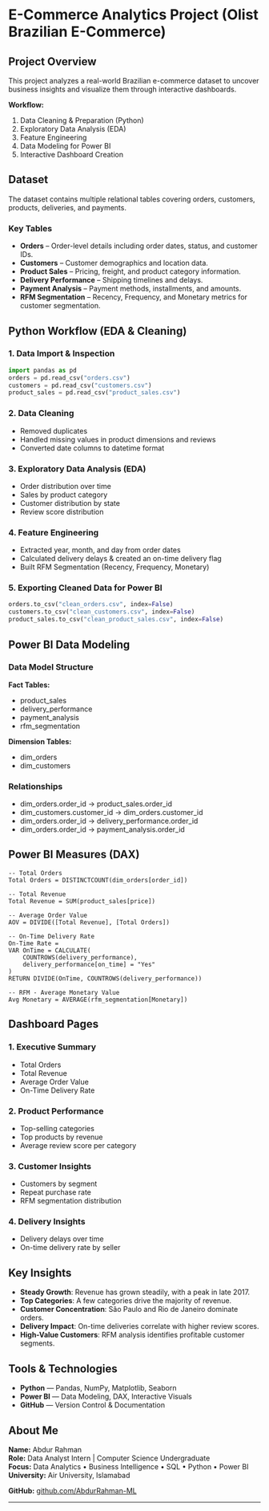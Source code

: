 #  E-Commerce Analytics Project (Olist Brazilian E-Commerce)

##  Project Overview

This project analyzes a real-world Brazilian e-commerce dataset to uncover business insights and visualize them through interactive dashboards.

**Workflow:**
1. Data Cleaning & Preparation (Python)
2. Exploratory Data Analysis (EDA)
3. Feature Engineering
4. Data Modeling for Power BI
5. Interactive Dashboard Creation

##  Dataset

The dataset contains multiple relational tables covering orders, customers, products, deliveries, and payments.

### Key Tables

- **Orders** – Order-level details including order dates, status, and customer IDs.
- **Customers** – Customer demographics and location data.
- **Product Sales** – Pricing, freight, and product category information.
- **Delivery Performance** – Shipping timelines and delays.
- **Payment Analysis** – Payment methods, installments, and amounts.
- **RFM Segmentation** – Recency, Frequency, and Monetary metrics for customer segmentation.

##  Python Workflow (EDA & Cleaning)

### 1. Data Import & Inspection

```python
import pandas as pd
orders = pd.read_csv("orders.csv")
customers = pd.read_csv("customers.csv")
product_sales = pd.read_csv("product_sales.csv")
```

### 2. Data Cleaning

- Removed duplicates
- Handled missing values in product dimensions and reviews
- Converted date columns to datetime format

### 3. Exploratory Data Analysis (EDA)

- Order distribution over time
- Sales by product category
- Customer distribution by state
- Review score distribution

### 4. Feature Engineering

- Extracted year, month, and day from order dates
- Calculated delivery delays & created an on-time delivery flag
- Built RFM Segmentation (Recency, Frequency, Monetary)

### 5. Exporting Cleaned Data for Power BI

```python
orders.to_csv("clean_orders.csv", index=False)
customers.to_csv("clean_customers.csv", index=False)
product_sales.to_csv("clean_product_sales.csv", index=False)
```

##  Power BI Data Modeling

### Data Model Structure

**Fact Tables:**
- product_sales
- delivery_performance
- payment_analysis
- rfm_segmentation

**Dimension Tables:**
- dim_orders
- dim_customers

### Relationships

- dim_orders.order_id → product_sales.order_id
- dim_customers.customer_id → dim_orders.customer_id
- dim_orders.order_id → delivery_performance.order_id
- dim_orders.order_id → payment_analysis.order_id

##  Power BI Measures (DAX)

```dax
-- Total Orders
Total Orders = DISTINCTCOUNT(dim_orders[order_id])

-- Total Revenue
Total Revenue = SUM(product_sales[price])

-- Average Order Value
AOV = DIVIDE([Total Revenue], [Total Orders])

-- On-Time Delivery Rate
On-Time Rate =
VAR OnTime = CALCULATE(
    COUNTROWS(delivery_performance),
    delivery_performance[on_time] = "Yes"
)
RETURN DIVIDE(OnTime, COUNTROWS(delivery_performance))

-- RFM - Average Monetary Value
Avg Monetary = AVERAGE(rfm_segmentation[Monetary])
```

##  Dashboard Pages

### 1. Executive Summary
- Total Orders
- Total Revenue
- Average Order Value
- On-Time Delivery Rate

### 2. Product Performance
- Top-selling categories
- Top products by revenue
- Average review score per category

### 3. Customer Insights
- Customers by segment
- Repeat purchase rate
- RFM segmentation distribution

### 4. Delivery Insights
- Delivery delays over time
- On-time delivery rate by seller

##  Key Insights

- **Steady Growth**: Revenue has grown steadily, with a peak in late 2017.
- **Top Categories**: A few categories drive the majority of revenue.
- **Customer Concentration**: São Paulo and Rio de Janeiro dominate orders.
- **Delivery Impact**: On-time deliveries correlate with higher review scores.
- **High-Value Customers**: RFM analysis identifies profitable customer segments.

##  Tools & Technologies

- **Python** — Pandas, NumPy, Matplotlib, Seaborn
- **Power BI** — Data Modeling, DAX, Interactive Visuals
- **GitHub** — Version Control & Documentation

##  About Me

**Name:** Abdur Rahman\
**Role:** Data Analyst Intern | Computer Science Undergraduate\
**Focus:** Data Analytics • Business Intelligence • SQL • Python • Power BI\
**University:** Air University, Islamabad

**GitHub:** [github.com/AbdurRahman-ML](https://github.com/AbdurRahman-ML)

---

